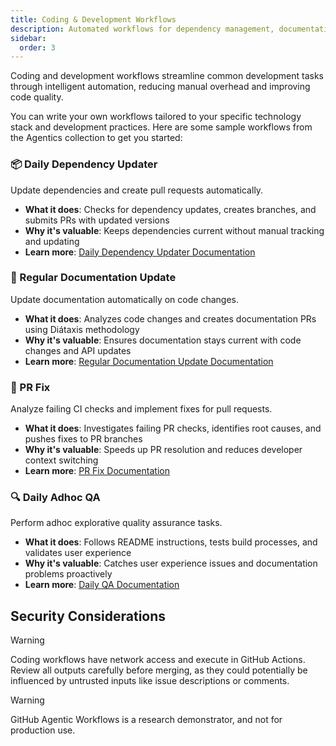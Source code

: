 ```yaml
---
title: Coding & Development Workflows  
description: Automated workflows for dependency management, documentation updates, and pull request assistance
sidebar:
  order: 3
---
```


Coding and development workflows streamline common development tasks through intelligent automation, reducing manual overhead and improving code quality.

You can write your own workflows tailored to your specific technology stack and development practices. Here are some sample workflows from the Agentics collection to get you started:

### 📦 Daily Dependency Updater
Update dependencies and create pull requests automatically.

- **What it does**: Checks for dependency updates, creates branches, and submits PRs with updated versions
- **Why it's valuable**: Keeps dependencies current without manual tracking and updating
- **Learn more**: [Daily Dependency Updater Documentation](https://github.com/githubnext/agentics/blob/main/docs/daily-dependency-updates.md)

### 📖 Regular Documentation Update
Update documentation automatically on code changes.

- **What it does**: Analyzes code changes and creates documentation PRs using Diátaxis methodology
- **Why it's valuable**: Ensures documentation stays current with code changes and API updates
- **Learn more**: [Regular Documentation Update Documentation](https://github.com/githubnext/agentics/blob/main/docs/update-docs.md)

### 🏥 PR Fix
Analyze failing CI checks and implement fixes for pull requests.

- **What it does**: Investigates failing PR checks, identifies root causes, and pushes fixes to PR branches
- **Why it's valuable**: Speeds up PR resolution and reduces developer context switching
- **Learn more**: [PR Fix Documentation](https://github.com/githubnext/agentics/blob/main/docs/pr-fix.md)

### 🔍 Daily Adhoc QA
Perform adhoc explorative quality assurance tasks.

- **What it does**: Follows README instructions, tests build processes, and validates user experience
- **Why it's valuable**: Catches user experience issues and documentation problems proactively
- **Learn more**: [Daily QA Documentation](https://github.com/githubnext/agentics/blob/main/docs/daily-qa.md)

## Security Considerations

> [!WARNING]
> Coding workflows have network access and execute in GitHub Actions. Review all outputs carefully before merging, as they could potentially be influenced by untrusted inputs like issue descriptions or comments.

> [!WARNING]
> GitHub Agentic Workflows is a research demonstrator, and not for production use.
